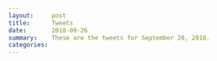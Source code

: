 ```yaml
---
layout:     post
title:      Tweets
date:       2018-09-26
summary:    These are the tweets for September 26, 2018.
categories:
---
```


